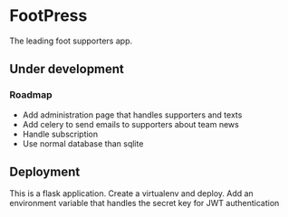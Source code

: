 # FootPress

The leading foot supporters app.

## Under development

### Roadmap

- Add administration page that handles supporters and texts
- Add celery to send emails to supporters about team news
- Handle subscription
- Use normal database than sqlite

## Deployment

This is a flask application. Create a virtualenv and deploy.
Add an environment variable that handles the secret key for JWT authentication
